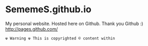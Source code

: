 SememeS.github.io
=================

My personal website. Hosted here on Github. Thank you Github :)
http://pages.github.com/

```
☢ Warning ☢ This is copyrighted © content within
```
